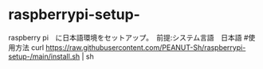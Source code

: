 # raspberrypi-setup-
raspberry pi　に日本語環境をセットアップ。　前提:システム言語　日本語
#使用方法
curl https://raw.githubusercontent.com/PEANUT-Sh/raspberrypi-setup-/main/install.sh | sh
